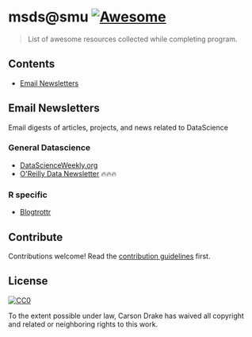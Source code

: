 # msds@smu [![Awesome](https://awesome.re/badge.svg)](https://awesome.re)

> List of awesome resources collected while completing program.

## Contents

- [Email Newsletters](#Email-Newsletters)

## Email Newsletters

Email digests of articles, projects, and news related to DataScience

### General Datascience  

- [DataScienceWeekly.org](https://www.datascienceweekly.org/newsletters)
- [O'Reilly Data Newsletter](https://www.oreilly.com/topics/data) 🔥🔥🔥

### R specific

- [Blogtrottr](https://blogtrottr.com/)

## Contribute

Contributions welcome! Read the [contribution guidelines](contributing.md) first.


## License

[![CC0](http://mirrors.creativecommons.org/presskit/buttons/88x31/svg/cc-zero.svg)](http://creativecommons.org/publicdomain/zero/1.0)

To the extent possible under law, Carson Drake has waived all copyright and
related or neighboring rights to this work.
